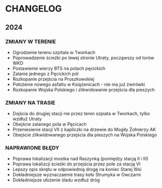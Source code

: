 # CHANGELOG

## 2024
### ZMIANY W TERENIE
- Ogrodzenie terenu szpitala w Tworkach
- Poprowadzenie ścieżki po lewej stronie Utraty, począwszy od torów WKD
- Postawienie wierzy BTS na polach pęcickich
- Zalanie jednego z Pęcickich pól
- Rozkopanie przejścia na Pruszkowskiej
- Położenie nowego asfaltu w Książenicach - nie ma już żwirówki
- Rozkopanie Wojska Polskiego i zlikwidowanie przejścia dla pieszych
### ZMIANY NA TRASIE
- Dojścia do drugiej stacji nie przez teren szpiata w Tworkach, tylko wzdłuż Utraty
- Obejście zalanego pola w Pęcicach
- Przeniesienie stacji VII z kapliczki na drzewie do Mogiły Żołnierzy AK
- Obejście zlikwidowanego przejścia dla pieszych na Wojska Polskiego
### NAPRAWIONE BŁĘDY
- Poprawa lokalizacji mostka nad Raszynką (pomiędzy stacją II i III)
- Poprawa lokalizcji ścieżki do przejścia przez pole za stacją  VI
- Lepszy opis skrętu w odpowiednią drogę na koniec Starej Wsi
- Dokładniejsze wyznaczaenie trasy koło Strumyka w Owczarni
- Dokładniejsze ułożenie śladu wzdłuż dróg